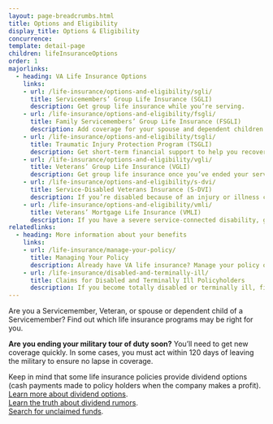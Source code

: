 ```yaml
---
layout: page-breadcrumbs.html
title: Options and Eligibility
display_title: Options & Eligibility
concurrence:
template: detail-page
children: lifeInsuranceOptions
order: 1
majorlinks:
  - heading: VA Life Insurance Options
    links:
    - url: /life-insurance/options-and-eligibility/sgli/
      title: Servicemembers’ Group Life Insurance (SGLI)
      description: Get group life insurance while you’re serving.
    - url: /life-insurance/options-and-eligibility/fsgli/
      title: Family Servicemembers’ Group Life Insurance (FSGLI)
      description: Add coverage for your spouse and dependent children (children who rely on you for financial support).
    - url: /life-insurance/options-and-eligibility/tsgli/
      title: Traumatic Injury Protection Program (TSGLI)
      description: Get short-term financial support to help you recover from a severe injury.
    - url: /life-insurance/options-and-eligibility/vgli/
      title: Veterans’ Group Life Insurance (VGLI)
      description: Get group life insurance once you’ve ended your service.
    - url: /life-insurance/options-and-eligibility/s-dvi/
      title: Service-Disabled Veterans Insurance (S-DVI)
      description: If you’re disabled because of an injury or illness caused—or made worse—by your active service, continue your life insurance beyond 2 years after you leave the military.
    - url: /life-insurance/options-and-eligibility/vmli/
      title: Veterans’ Mortgage Life Insurance (VMLI)
      description: If you have a severe service-connected disability, get mortgage protection insurance for a home that’s been adapted to meet your needs.
relatedlinks:
  - heading: More information about your benefits
    links:
    - url: /life-insurance/manage-your-policy/
      title: Managing Your Policy
      description: Already have VA life insurance? Manage your policy online.
    - url: /life-insurance/disabled-and-terminally-ill/
      title: Claims for Disabled and Terminally Ill Policyholders
      description: If you become totally disabled or terminally ill, find out if you can get certain benefits.
---
```


<div class="usa-font-lead">

Are you a Servicemember, Veteran, or spouse or dependent child of a Servicemember? Find out which life insurance programs may be right for you.

</div>

**Are you ending your military tour of duty soon?** You’ll need to get new coverage quickly. In some cases, you must act within 120 days of leaving the military to ensure no lapse in coverage.

Keep in mind that some life insurance policies provide dividend options (cash payments made to policy holders when the company makes a profit).<br>
[Learn more about dividend options](http://www.benefits.va.gov/insurance/dividends_options.asp).<br>
[Learn the truth about dividend rumors](http://www.benefits.va.gov/insurance/dividends_special.asp).<br>
[Search for unclaimed funds](https://insurance.va.gov/UnclaimedFunds/).
